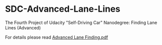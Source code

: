 # SDC-Advanced-Lane-Lines
The Fourth Project of Udacity "Self-Driving Car" Nanodegree: Finding Lane Lines (Advanced)

For details please read [Advanced Lane Finding.pdf](https://github.com/jwangjie/SDC-Advanced-Lane-Lines/blob/master/Advanced%20Lane%20Finding.pdf)
